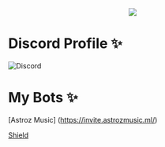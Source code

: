 <center>
  <img src = "https://capsule-render.vercel.app/api?type=waving&color=gradient&height=200&section=header&text=Zgod&fontSize=80&fontAlignY=35&animation=twinkling&fontColor=gradient"></img>
</center>

# Discord Profile ✨
![Discord](https://discord.c99.nl/widget/theme-4/574203871912787969.png)

# My Bots ✨ 

[Astroz Music] (https://invite.astrozmusic.ml/) 

[Shield](https://discord.com/api/oauth2/authorize?client_id=876490721249607691&permissions=8&scope=bot%20applications.commands) 
 
